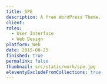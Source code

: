 ```yaml
---
title: SPE
description: A free WordPress Theme.
client: 
roles:
  - User Interface
  - Web Design
platform: Web
date: 2015-08-25
finished: true
permalink: false
thumbnail: src/static/work/spe.jpg
eleventyExcludeFromCollections: true
---
```

